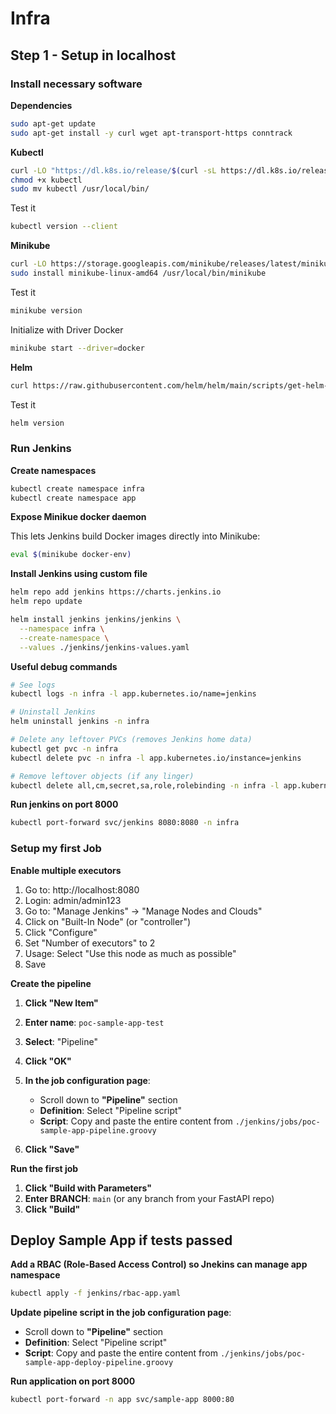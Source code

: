 # Infra

## Step 1 - Setup in localhost

### Install necessary software

**Dependencies**

```bash
sudo apt-get update
sudo apt-get install -y curl wget apt-transport-https conntrack
```

**Kubectl**

```bash
curl -LO "https://dl.k8s.io/release/$(curl -sL https://dl.k8s.io/release/stable.txt)/bin/linux/amd64/kubectl"
chmod +x kubectl
sudo mv kubectl /usr/local/bin/
```

Test it

```bash
kubectl version --client
```

**Minikube**

```bash
curl -LO https://storage.googleapis.com/minikube/releases/latest/minikube-linux-amd64
sudo install minikube-linux-amd64 /usr/local/bin/minikube
```

Test it

```bash
minikube version
```

Initialize with Driver Docker

```bash
minikube start --driver=docker
```

**Helm**

```bash
curl https://raw.githubusercontent.com/helm/helm/main/scripts/get-helm-3 | bash
```

Test it

```bash
helm version
```

### Run Jenkins

**Create namespaces**

```bash
kubectl create namespace infra
kubectl create namespace app
```

**Expose Minikue docker daemon**

This lets Jenkins build Docker images directly into Minikube:

```bash
eval $(minikube docker-env)
```

**Install Jenkins using custom file**

```bash
helm repo add jenkins https://charts.jenkins.io
helm repo update

helm install jenkins jenkins/jenkins \
  --namespace infra \
  --create-namespace \
  --values ./jenkins/jenkins-values.yaml
```

**Useful debug commands**

```bash
# See logs
kubectl logs -n infra -l app.kubernetes.io/name=jenkins

# Uninstall Jenkins
helm uninstall jenkins -n infra

# Delete any leftover PVCs (removes Jenkins home data)
kubectl get pvc -n infra
kubectl delete pvc -n infra -l app.kubernetes.io/instance=jenkins

# Remove leftover objects (if any linger)
kubectl delete all,cm,secret,sa,role,rolebinding -n infra -l app.kubernetes.io/instance=jenkins --ignore-not-found
```

**Run jenkins on port 8000**

```bash
kubectl port-forward svc/jenkins 8080:8080 -n infra
```

### Setup my first Job

**Enable multiple executors**

1. Go to: http://localhost:8080
2. Login: admin/admin123
3. Go to: "Manage Jenkins" → "Manage Nodes and Clouds"
4. Click on "Built-In Node" (or "controller")
5. Click "Configure"
6. Set "Number of executors" to 2
7. Usage: Select "Use this node as much as possible"
8. Save

**Create the pipeline**

1. **Click "New Item"**
2. **Enter name**: `poc-sample-app-test`
3. **Select**: "Pipeline"
4. **Click "OK"**
5. **In the job configuration page**:

   - Scroll down to **"Pipeline"** section
   - **Definition**: Select "Pipeline script"
   - **Script**: Copy and paste the entire content from `./jenkins/jobs/poc-sample-app-pipeline.groovy`

6. **Click "Save"**

**Run the first job**

1. **Click "Build with Parameters"**
2. **Enter BRANCH**: `main` (or any branch from your FastAPI repo)
3. **Click "Build"**

## Deploy Sample App if tests passed

**Add a RBAC (Role-Based Access Control) so Jnekins can manage app namespace**

```bash
kubectl apply -f jenkins/rbac-app.yaml
```

**Update pipeline script in the job configuration page**:

- Scroll down to **"Pipeline"** section
- **Definition**: Select "Pipeline script"
- **Script**: Copy and paste the entire content from `./jenkins/jobs/poc-sample-app-deploy-pipeline.groovy`

**Run application on port 8000**

```bash
kubectl port-forward -n app svc/sample-app 8000:80
```
